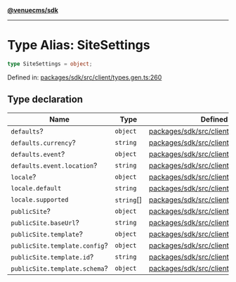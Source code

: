[**@venuecms/sdk**](../Index.md)

***

# Type Alias: SiteSettings

```ts
type SiteSettings = object;
```

Defined in: [packages/sdk/src/client/types.gen.ts:260](https://github.com/venuecms/sdk/blob/9df621babf2d64de41bd45733e16986e94017e8a/packages/sdk/src/client/types.gen.ts#L260)

## Type declaration

| Name | Type | Defined in |
| ------ | ------ | ------ |
| <a id="defaults"></a> `defaults`? | `object` | [packages/sdk/src/client/types.gen.ts:265](https://github.com/venuecms/sdk/blob/9df621babf2d64de41bd45733e16986e94017e8a/packages/sdk/src/client/types.gen.ts#L265) |
| `defaults.currency`? | `string` | [packages/sdk/src/client/types.gen.ts:266](https://github.com/venuecms/sdk/blob/9df621babf2d64de41bd45733e16986e94017e8a/packages/sdk/src/client/types.gen.ts#L266) |
| `defaults.event`? | `object` | [packages/sdk/src/client/types.gen.ts:267](https://github.com/venuecms/sdk/blob/9df621babf2d64de41bd45733e16986e94017e8a/packages/sdk/src/client/types.gen.ts#L267) |
| `defaults.event.location`? | `string` | [packages/sdk/src/client/types.gen.ts:268](https://github.com/venuecms/sdk/blob/9df621babf2d64de41bd45733e16986e94017e8a/packages/sdk/src/client/types.gen.ts#L268) |
| <a id="locale"></a> `locale`? | `object` | [packages/sdk/src/client/types.gen.ts:261](https://github.com/venuecms/sdk/blob/9df621babf2d64de41bd45733e16986e94017e8a/packages/sdk/src/client/types.gen.ts#L261) |
| `locale.default` | `string` | [packages/sdk/src/client/types.gen.ts:262](https://github.com/venuecms/sdk/blob/9df621babf2d64de41bd45733e16986e94017e8a/packages/sdk/src/client/types.gen.ts#L262) |
| `locale.supported` | `string`[] | [packages/sdk/src/client/types.gen.ts:263](https://github.com/venuecms/sdk/blob/9df621babf2d64de41bd45733e16986e94017e8a/packages/sdk/src/client/types.gen.ts#L263) |
| <a id="publicsite"></a> `publicSite`? | `object` | [packages/sdk/src/client/types.gen.ts:271](https://github.com/venuecms/sdk/blob/9df621babf2d64de41bd45733e16986e94017e8a/packages/sdk/src/client/types.gen.ts#L271) |
| `publicSite.baseUrl`? | `string` | [packages/sdk/src/client/types.gen.ts:272](https://github.com/venuecms/sdk/blob/9df621babf2d64de41bd45733e16986e94017e8a/packages/sdk/src/client/types.gen.ts#L272) |
| `publicSite.template`? | `object` | [packages/sdk/src/client/types.gen.ts:273](https://github.com/venuecms/sdk/blob/9df621babf2d64de41bd45733e16986e94017e8a/packages/sdk/src/client/types.gen.ts#L273) |
| `publicSite.template.config`? | `object` | [packages/sdk/src/client/types.gen.ts:275](https://github.com/venuecms/sdk/blob/9df621babf2d64de41bd45733e16986e94017e8a/packages/sdk/src/client/types.gen.ts#L275) |
| `publicSite.template.id`? | `string` | [packages/sdk/src/client/types.gen.ts:274](https://github.com/venuecms/sdk/blob/9df621babf2d64de41bd45733e16986e94017e8a/packages/sdk/src/client/types.gen.ts#L274) |
| `publicSite.template.schema`? | `object` | [packages/sdk/src/client/types.gen.ts:278](https://github.com/venuecms/sdk/blob/9df621babf2d64de41bd45733e16986e94017e8a/packages/sdk/src/client/types.gen.ts#L278) |
